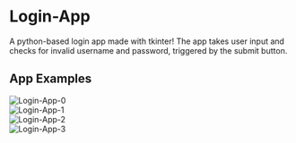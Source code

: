 # Login-App
A python-based login app made with tkinter! The app takes user input and checks for invalid username and password, triggered by the submit button.

## App Examples
![Login-App-0](https://github.com/JalenBrown11/Login-App/assets/64171453/103a66b2-c532-4263-8e26-bdfab0b6c37c) <br />
![Login-App-1](https://github.com/JalenBrown11/Login-App/assets/64171453/4d19ffdb-27cb-4cfd-9171-7a3301f8d0ec) <br />
![Login-App-2](https://github.com/JalenBrown11/Login-App/assets/64171453/af925b94-1827-4ebe-b7cc-e3fa9efa1739) <br />
![Login-App-3](https://github.com/JalenBrown11/Login-App/assets/64171453/e01ebc11-31cf-4cd3-929a-9241cc98592e)
